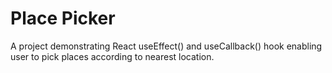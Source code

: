 # Place Picker

A project demonstrating React useEffect() and useCallback() hook enabling user to pick places according to nearest location.
